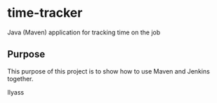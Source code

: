 # time-tracker
Java (Maven) application for tracking time on the job

## Purpose

This purpose of this project is to show how to use Maven and Jenkins together.

Ilyass
